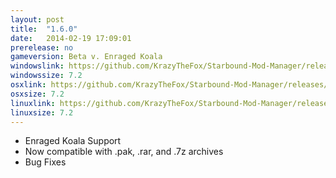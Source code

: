 ```yaml
---
layout: post
title:  "1.6.0"
date:   2014-02-19 17:09:01
prerelease: no
gameversion: Beta v. Enraged Koala
windowslink: https://github.com/KrazyTheFox/Starbound-Mod-Manager/releases/download/v1.6.0/StarboundModManager-KrazyTheFox.zip
windowssize: 7.2
osxlink: https://github.com/KrazyTheFox/Starbound-Mod-Manager/releases/download/v1.6.0/StarboundModManager-KrazyTheFox.zip
osxsize: 7.2
linuxlink: https://github.com/KrazyTheFox/Starbound-Mod-Manager/releases/download/v1.6.0/StarboundModManager-KrazyTheFox.zip
linuxsize: 7.2
---
```

<ul class="hyphen-list">
	<li>Enraged Koala Support</li>
	<li>Now compatible with .pak, .rar, and .7z archives</li>
	<li>Bug Fixes</li>
</ul>